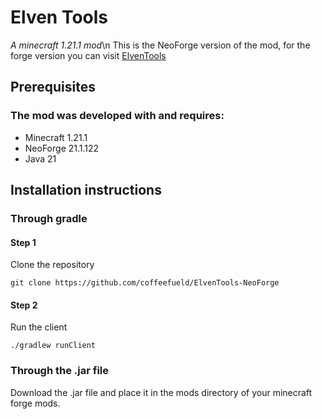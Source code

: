 # Elven Tools
*A minecraft 1.21.1 mod*\n
This is the NeoForge version of the mod, for the forge version you can visit [ElvenTools](https://github.com/coffeefueld/ElvenTools)
## Prerequisites
### The mod was developed with and requires:
  - Minecraft 1.21.1
  - NeoForge 21.1.122
  - Java 21
## Installation instructions
### Through gradle
#### Step 1
Clone the repository
```Bash/Zsh
git clone https://github.com/coffeefueld/ElvenTools-NeoForge
```
#### Step 2
Run the client
```Bash/Zsh
./gradlew runClient
```
### Through the .jar file
Download the .jar file and place it in the mods directory of your minecraft forge mods.

